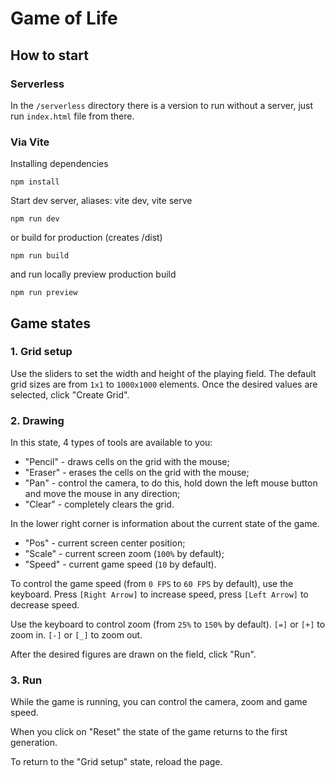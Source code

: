 # Game of Life

## How to start

### Serverless

In the `/serverless` directory there is a version to run without a server, just run `index.html` file from there.

### Via Vite

Installing dependencies

```
npm install
```

Start dev server, aliases: vite dev, vite serve

```
npm run dev
```

or build for production (creates /dist)

```
npm run build
```

and run locally preview production build

```
npm run preview
```

## Game states

### 1. Grid setup

Use the sliders to set the width and height of the playing field. The default grid sizes are from `1x1` to `1000x1000` elements. Once the desired values are selected, click "Create Grid".

### 2. Drawing

In this state, 4 types of tools are available to you:

- "Pencil" - draws cells on the grid with the mouse;
- "Eraser" - erases the cells on the grid with the mouse;
- "Pan" - control the camera, to do this, hold down the left mouse button and move the mouse in any direction;
- "Clear" - completely clears the grid.

In the lower right corner is information about the current state of the game.

- "Pos" - current screen center position;
- "Scale" - current screen zoom (`100%` by default);
- "Speed" - current game speed (`10` by default).

To control the game speed (from `0 FPS` to `60 FPS` by default), use the keyboard. Press `[Right Arrow]` to increase speed, press `[Left Arrow]` to decrease speed.

Use the keyboard to control zoom (from `25%` to `150%` by default). `[=]` or `[+]` to zoom in. `[-]` or `[_]` to zoom out.

After the desired figures are drawn on the field, click "Run".

### 3. Run

While the game is running, you can control the camera, zoom and game speed.

When you click on "Reset" the state of the game returns to the first generation.

To return to the "Grid setup" state, reload the page.
